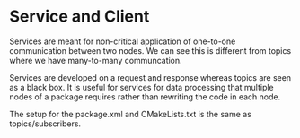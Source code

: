 # Service and Client


Services are meant for non-critical application of one-to-one communication between two nodes. We can see this is different from topics where we have many-to-many communcation.

Services are developed on a request and response whereas topics are seen as a black box. It is useful for services for data processing that multiple nodes of a package requires rather than rewriting the code in each node.

The setup for the package.xml and CMakeLists.txt is the same as topics/subscribers.
